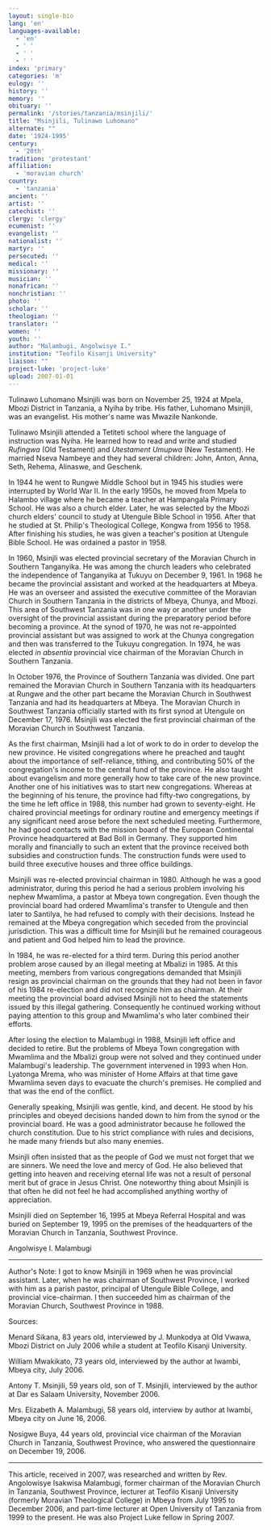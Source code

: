 ```yaml
---
layout: single-bio
lang: 'en'
languages-available:
  - 'en'
  - ' '
  - ' '
  - ' '
index: 'primary'
categories: 'm'
eulogy: ''
history: ''
memory: ''
obituary: ''
permalink: '/stories/tanzania/msinjili/'
title: "Msinjili, Tulinawo Luhomano"
alternate: ""
date: '1924-1995'
century:
  - '20th'
tradition: 'protestant'
affiliation:
  - 'moravian church'
country:
  - 'tanzania'
ancient: ''
artist: ''
catechist: ''
clergy: 'clergy'
ecumenist: ''
evangelist: ''
nationalist: ''
martyr: ''
persecuted: ''
medical: ''
missionary: ''
musician: ''
nonafrican: ''
nonchristian: ''
photo: ''
scholar: ''
theologian: ''
translator: ''
women: ''
youth: ''
author: "Malambugi, Angolwisye I."
institution: "Teofilo Kisanji University"
liaison: ""
project-luke: 'project-luke'
upload: 2007-01-01
---
```




Tulinawo Luhomano Msinjili was born on November 25, 1924 at Mpela, Mbozi District in Tanzania, a Nyiha by tribe. His father, Luhomano Msinjili, was an evangelist. His mother's name was Mwazile Nankonde.

Tulinawo Msinjili attended a Tetiteti school where the language of instruction was Nyiha. He learned how to read and write and studied *Rufingwa* (Old Testament) and *Utestament Umupwa* (New Testament).  He married Nseva Nambeye and they had several children: John, Anton, Anna, Seth, Rehema, Alinaswe, and Geschenk.

In 1944 he went to Rungwe Middle School but in 1945 his studies were interrupted by World War II. In the early 1950s, he moved from Mpela to Halambo village where he became a teacher at Hampangala Primary School. He was also a church elder. Later, he was selected by the Mbozi church elders' council to study at Utengule Bible School in 1956. After that he studied at St. Philip's Theological College, Kongwa from 1956 to 1958. After finishing his studies, he was given a teacher's position at Utengule Bible School. He was ordained a pastor in 1958.

In 1960, Msinjli was elected provincial secretary of the Moravian Church in Southern Tanganyika. He was among the church leaders who celebrated the independence of  Tanganyika at Tukuyu on December 9, 1961. In 1968 he became the provincial assistant and worked at the headquarters at Mbeya. He was an overseer and assisted the executive committee of the Moravian Church in Southern Tanzania in the districts of Mbeya, Chunya, and Mbozi. This area of Southwest Tanzania was in one way or another under the oversight of the provincial assistant during the preparatory period before becoming a province. At the synod of 1970, he was not re-appointed provincial assistant but was assigned to work at the Chunya congregation and then was transferred to the Tukuyu congregation. In 1974, he was elected *in absentia* provincial vice chairman of the Moravian Church in Southern Tanzania.

In October 1976, the Province of Southern Tanzania was divided. One part remained the Moravian Church in Southern Tanzania with its headquarters at Rungwe and the other part became the Moravian Church in Southwest Tanzania and had its headquarters at Mbeya. The Moravian Church in Southwest Tanzania officially started with its first synod at Utengule on December 17, 1976. Msinjili was elected the first provincial chairman of the Moravian Church in Southwest Tanzania.

As the first chairman, Msinjili had a lot of work to do in order to develop the new province. He visited congregations where he preached and taught about the importance of self-reliance, tithing, and contributing 50% of the congregation's income to the central fund of the province. He also taught about evangelism and more generally how to take care of the new province. Another one of his initiatives was to start new congregations. Whereas at the beginning of his tenure, the province had fifty-two congregations, by the time he left office in 1988, this number had grown to seventy-eight. He chaired provincial meetings for ordinary routine and emergency meetings if any significant need arose before the next scheduled meeting. Furthermore, he had good contacts with the mission board of the European Continental Province headquartered at Bad Boll in Germany. They supported him morally and financially to such an extent that the province received both subsidies and construction funds. The construction funds were used to build three executive houses and three office buildings.

Msinjili was re-elected provincial chairman in 1980. Although he was a good administrator, during this period he had a serious problem involving his nephew Mwamlima, a pastor at Mbeya town congregation. Even though the provincial board had ordered Mwamlima's transfer to Utengule and then later to Santilya, he had refused to comply with their decisions. Instead he remained at the Mbeya congregation which seceded from the provincial jurisdiction. This was a difficult time for Msinjili but he remained courageous and patient and God helped him to lead the province.

In 1984, he was re-elected for a third term. During this period another problem arose caused by an illegal meeting at Mbalizi in 1985. At this meeting, members from various congregations demanded that Msinjili resign as provincial chairman on the grounds that they had not been in favor of his 1984 re-election and did not recognize him as chairman. At their meeting the provincial board advised Msinjili not to heed the statements issued by this illegal gathering. Consequently he continued working without paying attention to this group and Mwamlima's who later combined their efforts.

After losing the election to Malambugi in 1988, Msinjili left office and decided to retire. But the problems of Mbeya Town congregation with Mwamlima and the Mbalizi group were not solved and they continued under Malambugi's leadership. The government intervened in 1993 when Hon. Lyatonga Mrema, who was minister of Home Affairs at that time gave Mwamlima seven days to evacuate the church's premises. He complied and that was the end of the conflict.

Generally speaking, Msinjili was gentle, kind, and decent. He stood by his principles and obeyed decisions handed down to him from the synod or the provincial board. He was a good administrator because he followed the church constitution. Due to his strict compliance with rules and decisions, he made many friends but also many enemies.

Msinjli often insisted that as the people of God we must not forget that we are sinners. We need the love and mercy of God. He also believed that getting into heaven and receiving eternal life was not a result of personal merit but of grace in Jesus Christ. One noteworthy thing about Msinjili is that often he did not feel he had accomplished anything worthy of appreciation.

Msinjili died on September 16, 1995 at  Mbeya Referral Hospital and was buried on September 19, 1995 on the premises of the headquarters of the Moravian Church in Tanzania, Southwest Province.

Angolwisye I. Malambugi

---

Author's Note: I got to know Msinjili in 1969 when he was provincial assistant. Later, when he was chairman of Southwest Province, I worked with him as a parish pastor, principal of Utengule Bible College, and provincial vice-chairman. I then succeeded him as chairman of the Moravian Church, Southwest Province in 1988.

Sources:

Menard Sikana, 83 years old, interviewed by J. Munkodya at Old Vwawa, Mbozi District on July 2006 while a student at Teofilo Kisanji University.

William Mwakikato, 73 years old, interviewed by the author at Iwambi, Mbeya city, July 2006.

Antony T. Msinjili, 59 years old, son of T. Msinjili, interviewed by the author at Dar es Salaam University, November 2006.

Mrs. Elizabeth A. Malambugi, 58 years old, interview by author at Iwambi, Mbeya city on June 16, 2006.

Nosigwe Buya, 44 years old, provincial vice chairman of the Moravian Church  in Tanzania,  Southwest Province, who answered the questionnaire on December 19, 2006.

---

This article, received in 2007, was researched and written by Rev. Angolowisye Isakwisa Malambugi, former chairman of the Moravian Church in Tanzania, Southwest Province, lecturer at Teofilo Kisanji University (formerly Moravian Theological College) in Mbeya from July 1995 to December 2006, and part-time lecturer at Open University of Tanzania from 1999 to the present. He was also Project Luke fellow in Spring 2007.
